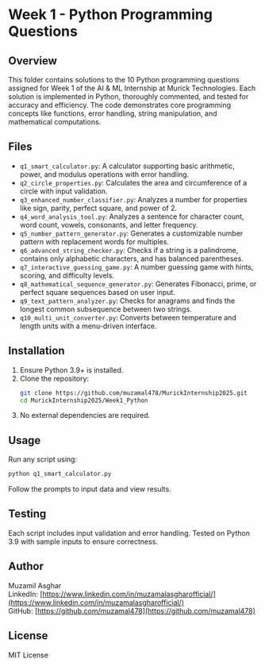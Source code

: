 # Week 1 - Python Programming Questions

## Overview
This folder contains solutions to the 10 Python programming questions assigned for Week 1 of the AI & ML Internship at Murick Technologies. Each solution is implemented in Python, thoroughly commented, and tested for accuracy and efficiency. The code demonstrates core programming concepts like functions, error handling, string manipulation, and mathematical computations.

## Files
- `q1_smart_calculator.py`: A calculator supporting basic arithmetic, power, and modulus operations with error handling.
- `q2_circle_properties.py`: Calculates the area and circumference of a circle with input validation.
- `q3_enhanced_number_classifier.py`: Analyzes a number for properties like sign, parity, perfect square, and power of 2.
- `q4_word_analysis_tool.py`: Analyzes a sentence for character count, word count, vowels, consonants, and letter frequency.
- `q5_number_pattern_generator.py`: Generates a customizable number pattern with replacement words for multiples.
- `q6_advanced_string_checker.py`: Checks if a string is a palindrome, contains only alphabetic characters, and has balanced parentheses.
- `q7_interactive_guessing_game.py`: A number guessing game with hints, scoring, and difficulty levels.
- `q8_mathematical_sequence_generator.py`: Generates Fibonacci, prime, or perfect square sequences based on user input.
- `q9_text_pattern_analyzer.py`: Checks for anagrams and finds the longest common subsequence between two strings.
- `q10_multi_unit_converter.py`: Converts between temperature and length units with a menu-driven interface.

## Installation
1. Ensure Python 3.9+ is installed.
2. Clone the repository:
   ```bash
   git clone https://github.com/muzamal478/MurickInternship2025.git
   cd MurickInternship2025/Week1_Python
   ```
3. No external dependencies are required.

## Usage
Run any script using:
```bash
python q1_smart_calculator.py
```
Follow the prompts to input data and view results.

## Testing
Each script includes input validation and error handling. Tested on Python 3.9 with sample inputs to ensure correctness.

## Author
Muzamil Asghar  
LinkedIn: [https://www.linkedin.com/in/muzamalasgharofficial/](https://www.linkedin.com/in/muzamalasgharofficial/)  
GitHub: [https://github.com/muzamal478](https://github.com/muzamal478)

## License
MIT License